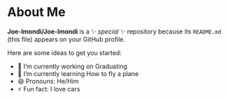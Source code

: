 # About Me

**Joe-Imondi/Joe-Imondi** is a ✨ _special_ ✨ repository because its `README.md` (this file) appears on your GitHub profile.

Here are some ideas to get you started:

- 🔭 I’m currently working on Graduating
- 🌱 I’m currently learning How to fly a plane
- 😄 Pronouns: He/Him
- ⚡ Fun fact: I love cars
